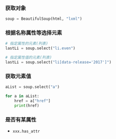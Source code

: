 ### 获取对象
```py
soup = BeautifulSoup(html, "lxml")
```

### 根据名称属性等选择元素
```py
# 指定属性的元素(列表)
lastLi = soup.select("li.even")

# 指定属性值的元素(列表)
lastLi = soup.select("li[data-release='2017']")
```

### 获取元素值
```py
aList = soup.select("a")

for a in aList:
    href = a["href"]
    print(href)
```

### 是否有某属性
* `xxx.has_attr`